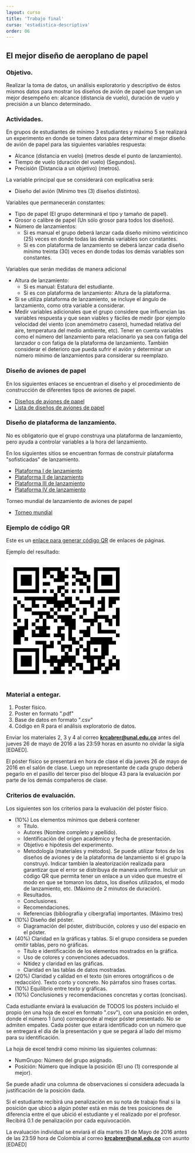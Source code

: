```yaml
---
layout: curso
title: 'Trabajo final'
curso: 'estadistica-descriptiva'
order: 06
---
```


## El mejor diseño de aeroplano de papel

### Objetivo.

Realizar la toma de datos, un análisis exploratorio y descriptivo de
éstos mismos datos para mostrar los diseños de avión de papel que tengan 
un mejor desempeño en: alcance (distancia de vuelo), duración de vuelo y
precisión a un blanco determinado.


### Actividades.

En grupos de estudiantes de mínimo 3 estudiantes y máximo 5 se realizará
un experimento en donde se tomen datos para determinar el mejor diseño 
de avión de papel para las siguientes variables respuesta:

- Alcance (distancia en vuelo) (metros desde el punto de lanzamiento).
- Tiempo de vuelo (duración del vuelo) (Segundos).
- Precisión (Distancia a un objetivo) (metros).

La variable principal que se considerará con explicativa será:

- Diseño del avión (Mínimo tres (3) diseños distintos).

Variables que permanecerán constantes:

- Tipo de papel (El grupo determinará el tipo y tamaño de papel).
- Grosor o calibre de papel (Un sólo grosor para todos los diseños).
- Número de lanzamientos:
  * Si es manual el grupo deberá lanzar cada diseño mínimo veinticinco (25) veces en
    donde todas las demás variables son constantes.
  * Si es con plataforma de lanzamiento se deberá lanzar cada diseño mínimo treinta (30) veces en
    donde todas los demás variables son constantes.
   
Variables que serán medidas de manera adicional 

- Altura de lanzamiento:
  * Si es manual: Estatura del estudiante.
  * Si es con plataforma de lanzamiento: Altura de la plataforma.
- Si se utiliza plataforma de lanzamiento, se incluye el ángulo de lanzamiento,
   como otra variable a considerar.
- Medir variables adicionales que el grupo considere que influencian
  las variables respuesta y que sean viables y fáciles de medir
  (por ejemplo velocidad del viento (con anemómetro casero), humedad relativa
  del aire, temperatura del medio ambiente, etc).
  Tener en cuenta variables como el número del lanzamiento para relacionarlo
  ya sea con fatiga del lanzador o con fatiga de la plataforma de lanzamiento.
  También considerar el deterioro que pueda sufrir el avión y determinar
  un número mínimo de lanzamientos para considerar su reemplazo.
  
### Diseño de aviones de papel
    
En los siguientes enlaces se encuentran el diseño y el procedimiento de
construcción de diferentes tipos de aviones de papel.

- [Diseños de aviones de papel](http://www.paperaeroplanes.com/index)
- [Lista de diseños de aviones de papel](http://www.origami-resource-center.com/paper-airplane-instructions.html)

### Diseño de plataforma de lanzamiento.

No es obligatorio que el grupo construya una plataforma de lanzamiento,
pero ayuda a controlar variables a la hora del lanzamiento.

En los siguientes sitios se encuentran formas de construir plataforma 
"sofisticadas" de lanzamiento.

- [Plataforma I  de lanzamiento](https://www.youtube.com/watch?v=wC60S7d_Nr4)
- [Plataforma II de lanzamiento](https://www.youtube.com/watch?v=prlVDbIyBGM)
- [Plataforma III de lanzamiento](https://www.youtube.com/watch?v=Rqo-ImOlMSo)
- [Plataforma IV de lanzamiento](https://www.youtube.com/watch?v=4uYjB-7bC5M)

Torneo mundial de lanzamiento de aviones de papel

- [Torneo mundial](https://www.youtube.com/watch?v=1TegjCPQKGw)

### Ejemplo de código QR

Este es un [enlace para generar código QR](http://www.qrcode.es/es/generador-qr-code/) de enlaces de páginas.

Ejemplo del resultado:

![Código QR](./graficas/codigoQRTrabajoFinal.png)



### Material a entegar.

1. Poster físico.
2. Poster en formato ".pdf"
3. Base de datos en formato ".csv"
4. Código en R para el análisis exploratorio de datos.

Enviar los materiales 2, 3 y 4 al correo **krcabrer@unal.edu.co** antes
del jueves 26 de mayo de 2016 a las 23:59 horas en asunto no olvidar la sigla
[EDAED]. 

El póster físico se presentará en hora de clase el día jueves 26 de mayo
de 2016 en el salón de clase. Luego un representante de cada grupo deberá
pegarlo en el pasillo del tercer piso del bloque 43 para la evaluación por
parte de los demás compañeros de clase.

### Criterios de evaluación.

  Los siguientes son los criterios para la evaluación del póster físico.
  
  * (10%) Los elementos mínimos que deberá contener  
    - Título.
    - Autores (Nombre completo y apellido).
    - Identificación del origen académico y fecha de presentación.
    - Objetivo e hipótesis del experimento.
    - Metodología (materiales y métodos). 
      Se puede utilizar fotos de los diseños de aviones y
      de la plataforma de lanzamiento si el grupo la construyó.
      Indicar también la aleatorización realizada para garantizar
      que el error se distribuya de manera uniforme.
      Incluir un código QR que
      permita tener un enlace a un video que muestre el modo en que se tomaron 
      los datos, los diseños utilizados, el modo de lanzamiento,
      etc. (Máximo de 2 minutos de duración).
    - Resultados.
    - Conclusiones.
    - Recomendaciones.
    - Referencias (bibliografía y cibergrafía) importantes. (Máximo tres)
  * (10%) Diseño del póster.
    - Diagramación del póster, distribución, colores y uso del espacio en el póster.
  * (40%) Claridad en la gráficas y tablas. Si el grupo considera
      se pueden omitir tablas, pero no gráficas. 
    - Título e identificación de los elementos mostrados en la gráfica.
    - Uso de colores y convenciones adecuados.
    - Nitidez y claridad en las gráficas.
    - Claridad en las tablas de datos mostradas.
  * (20%) Claridad y calidad en el texto
    (sin errores ortográficos o de redacción). Texto corto y concreto.
    No párrafos sino frases cortas.
  * (10%) Equilibrio entre texto y gráficas.
  * (10%) Conclusiones y recomendaciones concretas y cortas (concisas).
    
Cada estudiante enviará la evaluación de TODOS los pósters incluido 
el propio (en una hoja de excel en formato ".csv"), 
con una posición en orden, donde el número 1 (uno) corresponde al mejor
póster presentado. No se admiten empates. Cada póster que estará identificado
con un número que se entregará el día de la presentación y que se pegará
al lado del mismo para su identificación.

La hoja de excel tendrá como mínimo las siguientes columnas:

* NumGrupo: Número del grupo asignado.
* Posición: Número que indique la posición (El uno (1) corresponde al mejor).

Se puede añadir una columna de observaciones si considera adecuada la justificación
de la posición dada.

Si el estudiante recibirá una penalización en su nota de trabajo final si
la posición que ubicó a algún póster está en más de tres posiciones de
diferencia entre el que ubició el estudiante y el realizado por el profesor.
Recibirá 0.1 de penalización por cada equivocación.

La evaluación individual se enviará el día martes 31 de Mayo de 2016 antes de las
23:59 hora de Colombia al correo **krcabrer@unal.edu.co** con asunto
[EDAED]
  
